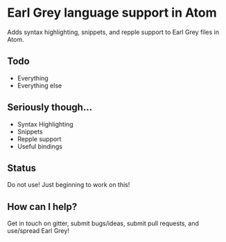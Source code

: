 # Earl Grey language support in Atom

Adds syntax highlighting, snippets, and repple support to Earl Grey files in Atom.

## Todo

* Everything
* Everything else

## Seriously though...

* Syntax Highlighting
* Snippets
* Repple support
* Useful bindings

## Status

Do not use!  Just beginning to work on this!

## How can I help?

Get in touch on gitter, submit bugs/ideas, submit pull requests, and use/spread Earl Grey!
